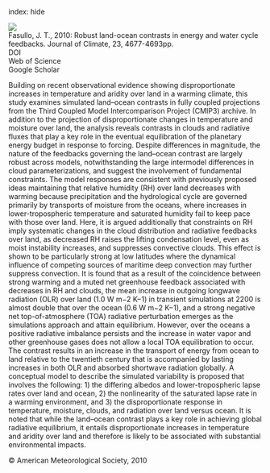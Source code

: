 index: hide

<div class="Citation">
    <div class="Citation-thumb CitationThumb-linked"  data-href="https://doi.org/10.1175/2010jcli3451.1">
      <img src="https://static.claimspace.cloud/climate-study-static/refs/thumbs/12/Fasullo_2010-thumb.png" />
    </div>

  <div class="Citation-body">
    <div class="Citation-text">Fasullo, J. T., 2010: Robust land-ocean contrasts in energy and water cycle feedbacks. <span class="Article-journal">Journal of Climate, </span><span class="Article-volume">23, </span>4677-4693pp.</div>
    <div class="Citation-links">
      <div class="CitationLink" data-href="https://doi.org/10.1175/2010jcli3451.1">
        <div class="CitationLink-icon CitationLink-Doi"></div>
        <div class="CitationLink-text">DOI</div>
      </div>
      <div class="CitationLink" data-href="http://cel.webofknowledge.com/InboundService.do?customersID=atyponcel&smartRedirect=yes&mode=FullRecord&IsProductCode=Yes&product=CEL&Init=Yes&Func=Frame&action=retrieve&SrcApp=literatum&SrcAuth=atyponcel&SID=7CNc3cIRaBKjGbSujFM&UT=WOS:000281655600015">
        <div class="CitationLink-icon CitationLink-Isi"></div>
        <div class="CitationLink-text">Web of Science</div>
      </div>
      <div class="CitationLink" data-href="https://scholar.google.com/scholar?q=10.1175/2010jcli3451.1">
        <div class="CitationLink-icon CitationLink-Scholar"></div>
        <div class="CitationLink-text">Google Scholar</div>
      </div>
    </div>
  </div>
</div>

Building on recent observational evidence showing disproportionate increases in temperature and aridity over land in a warming climate, this study examines simulated land–ocean contrasts in fully coupled projections from the Third Coupled Model Intercomparison Project (CMIP3) archive. In addition to the projection of disproportionate changes in temperature and moisture over land, the analysis reveals contrasts in clouds and radiative fluxes that play a key role in the eventual equilibration of the planetary energy budget in response to forcing. Despite differences in magnitude, the nature of the feedbacks governing the land–ocean contrast are largely robust across models, notwithstanding the large intermodel differences in cloud parameterizations, and suggest the involvement of fundamental constraints. The model responses are consistent with previously proposed ideas maintaining that relative humidity (RH) over land decreases with warming because precipitation and the hydrological cycle are governed primarily by transports of moisture from the oceans, where increases in lower-tropospheric temperature and saturated humidity fail to keep pace with those over land. Here, it is argued additionally that constraints on RH imply systematic changes in the cloud distribution and radiative feedbacks over land, as decreased RH raises the lifting condensation level, even as moist instability increases, and suppresses convective clouds. This effect is shown to be particularly strong at low latitudes where the dynamical influence of competing sources of maritime deep convection may further suppress convection. It is found that as a result of the coincidence between strong warming and a muted net greenhouse feedback associated with decreases in RH and clouds, the mean increase in outgoing longwave radiation (OLR) over land (1.0 W m−2 K−1) in transient simulations at 2200 is almost double that over the ocean (0.6 W m−2 K−1), and a strong negative net top-of-atmosphere (TOA) radiative perturbation emerges as the simulations approach and attain equilibrium. However, over the oceans a positive radiative imbalance persists and the increase in water vapor and other greenhouse gases does not allow a local TOA equilibration to occur. The contrast results in an increase in the transport of energy from ocean to land relative to the twentieth century that is accompanied by lasting increases in both OLR and absorbed shortwave radiation globally. A conceptual model to describe the simulated variability is proposed that involves the following: 1) the differing albedos and lower-tropospheric lapse rates over land and ocean, 2) the nonlinearity of the saturated lapse rate in a warming environment, and 3) the disproportionate response in temperature, moisture, clouds, and radiation over land versus ocean. It is noted that while the land–ocean contrast plays a key role in achieving global radiative equilibrium, it entails disproportionate increases in temperature and aridity over land and therefore is likely to be associated with substantial environmental impacts.

<div class="Citation-copy">
&copy; American Meteorological Society, 2010
</div>